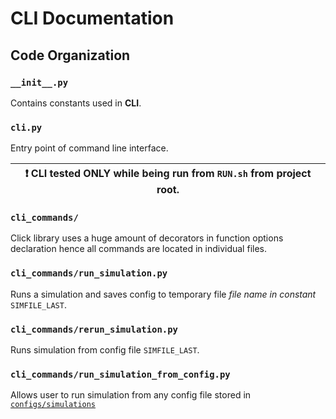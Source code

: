 # CLI Documentation

## Code Organization

### `__init__.py` 

Contains constants used in **CLI**.

### `cli.py`

Entry point of command line interface.

 ❗  CLI tested ONLY while being run from `RUN.sh` from project root.  |
|-----------------------------------------|


### `cli_commands/`

Click library uses a huge amount of decorators in function options declaration hence all commands are located in individual files.

### `cli_commands/run_simulation.py`

Runs a simulation and saves config to temporary file _file name in constant_ `SIMFILE_LAST`.

### `cli_commands/rerun_simulation.py`

Runs simulation from config file `SIMFILE_LAST`.

### `cli_commands/run_simulation_from_config.py`

Allows user to run simulation from any config file stored in [`configs/simulations`](/configs/simulations)
